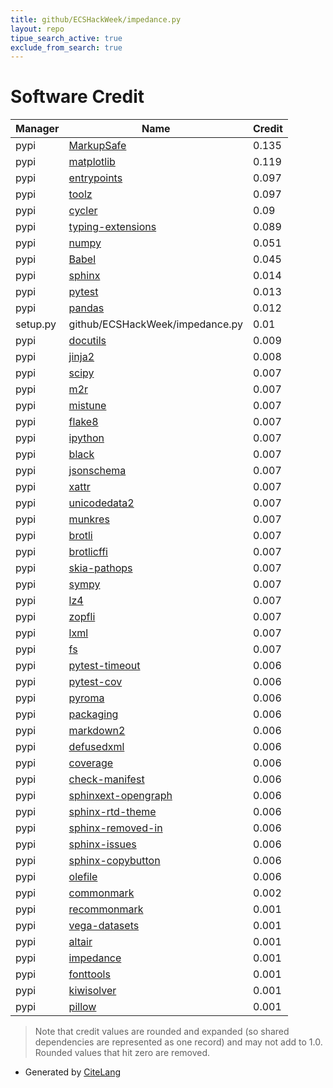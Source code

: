 ```yaml
---
title: github/ECSHackWeek/impedance.py
layout: repo
tipue_search_active: true
exclude_from_search: true
---
```

# Software Credit

|Manager|Name|Credit|
|-------|----|------|
|pypi|[MarkupSafe](https://palletsprojects.com/p/markupsafe/)|0.135|
|pypi|[matplotlib](https://matplotlib.org)|0.119|
|pypi|[entrypoints](https://github.com/takluyver/entrypoints)|0.097|
|pypi|[toolz](https://github.com/pytoolz/toolz/)|0.097|
|pypi|[cycler](https://github.com/matplotlib/cycler)|0.09|
|pypi|[typing-extensions](https://pypi.org/project/typing-extensions)|0.089|
|pypi|[numpy](https://www.numpy.org)|0.051|
|pypi|[Babel](https://pypi.org/project/Babel)|0.045|
|pypi|[sphinx](https://www.sphinx-doc.org/)|0.014|
|pypi|[pytest](https://pypi.org/project/pytest)|0.013|
|pypi|[pandas](https://pypi.org/project/pandas)|0.012|
|setup.py|github/ECSHackWeek/impedance.py|0.01|
|pypi|[docutils](https://pypi.org/project/docutils)|0.009|
|pypi|[jinja2](https://palletsprojects.com/p/jinja/)|0.008|
|pypi|[scipy](https://www.scipy.org)|0.007|
|pypi|[m2r](https://github.com/miyakogi/m2r)|0.007|
|pypi|[mistune](https://github.com/lepture/mistune)|0.007|
|pypi|[flake8](https://pypi.org/project/flake8)|0.007|
|pypi|[ipython](https://pypi.org/project/ipython)|0.007|
|pypi|[black](https://pypi.org/project/black)|0.007|
|pypi|[jsonschema](https://pypi.org/project/jsonschema)|0.007|
|pypi|[xattr](https://pypi.org/project/xattr)|0.007|
|pypi|[unicodedata2](https://pypi.org/project/unicodedata2)|0.007|
|pypi|[munkres](https://pypi.org/project/munkres)|0.007|
|pypi|[brotli](https://pypi.org/project/brotli)|0.007|
|pypi|[brotlicffi](https://pypi.org/project/brotlicffi)|0.007|
|pypi|[skia-pathops](https://pypi.org/project/skia-pathops)|0.007|
|pypi|[sympy](https://pypi.org/project/sympy)|0.007|
|pypi|[lz4](https://pypi.org/project/lz4)|0.007|
|pypi|[zopfli](https://pypi.org/project/zopfli)|0.007|
|pypi|[lxml](https://pypi.org/project/lxml)|0.007|
|pypi|[fs](https://pypi.org/project/fs)|0.007|
|pypi|[pytest-timeout](https://pypi.org/project/pytest-timeout)|0.006|
|pypi|[pytest-cov](https://pypi.org/project/pytest-cov)|0.006|
|pypi|[pyroma](https://pypi.org/project/pyroma)|0.006|
|pypi|[packaging](https://pypi.org/project/packaging)|0.006|
|pypi|[markdown2](https://pypi.org/project/markdown2)|0.006|
|pypi|[defusedxml](https://pypi.org/project/defusedxml)|0.006|
|pypi|[coverage](https://pypi.org/project/coverage)|0.006|
|pypi|[check-manifest](https://pypi.org/project/check-manifest)|0.006|
|pypi|[sphinxext-opengraph](https://pypi.org/project/sphinxext-opengraph)|0.006|
|pypi|[sphinx-rtd-theme](https://pypi.org/project/sphinx-rtd-theme)|0.006|
|pypi|[sphinx-removed-in](https://pypi.org/project/sphinx-removed-in)|0.006|
|pypi|[sphinx-issues](https://pypi.org/project/sphinx-issues)|0.006|
|pypi|[sphinx-copybutton](https://pypi.org/project/sphinx-copybutton)|0.006|
|pypi|[olefile](https://pypi.org/project/olefile)|0.006|
|pypi|[commonmark](https://pypi.org/project/commonmark)|0.002|
|pypi|[recommonmark](https://github.com/rtfd/recommonmark)|0.001|
|pypi|[vega-datasets](http://github.com/altair-viz/vega_datasets)|0.001|
|pypi|[altair](http://altair-viz.github.io)|0.001|
|pypi|[impedance](https://impedancepy.readthedocs.io/en/latest/)|0.001|
|pypi|[fonttools](http://github.com/fonttools/fonttools)|0.001|
|pypi|[kiwisolver](https://github.com/nucleic/kiwi)|0.001|
|pypi|[pillow](https://python-pillow.org)|0.001|


> Note that credit values are rounded and expanded (so shared dependencies are represented as one record) and may not add to 1.0. Rounded values that hit zero are removed.


- Generated by [CiteLang](https://github.com/vsoch/citelang)
